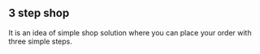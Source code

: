 ## 3 step shop

It is an idea of simple shop solution where you can place your order with three simple steps.